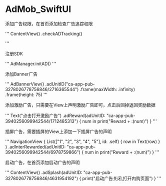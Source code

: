 # AdMob_SwiftUI

添加广告权限，在首页添加检查广告追踪权限

'''
            ContentView()
                .checkADTracking()

'''

注册SDK

'''
AdManager.initAD()
'''
 
添加Banner广告

'''
                AdBannerView()
                    .adUnitID("ca-app-pub-3278026778756846/2716365544")
                    .frame(maxWidth: .infinity)
                    .frame(height: 75)
'''

添加激励广告，只需要在View上声明激励广告即可，点击后回掉返回奖励数据

'''
                Text("点击打开激励广告")
                    .adReward(adUnitID: "ca-app-pub-3940256099942544/1712485313") { num in
                        print("Reward + :\(num)")
                    }
'''

插屏广告，需要插屏的View上添加一下插屏广告的声明

'''
            NavigationView {
                List(["1", "2", "3", "4", "5"], id: \.self) { row in
                    Text(row)
                }
            }
            .adInterRewarded(adUnitID: "ca-app-pub-3940256099942544/6978759866") { num in
                print("Reward + :\(num)")
            }
'''

启动广告，在首页添加启动广告的声明

'''
            ContentView() 
                .adSplash(adUnitID: "ca-app-pub-3278026778756846/4631954192") {
                    print("启动广告关闭,打开内购页面")
                }
'''

